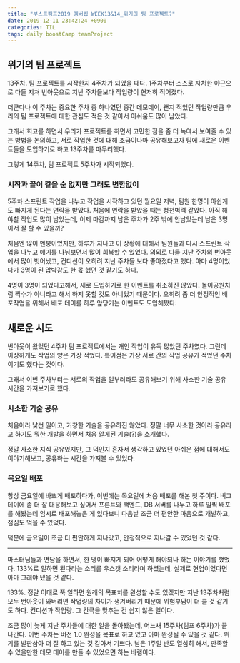 ```yaml
---
title: "부스트캠프2019 멤버십 WEEK13&14_위기의 팀 프로젝트?"
date: 2019-12-11 23:42:24 +0900
categories: TIL
tags: daily boostCamp teamProject
---
```


## 위기의 팀 프로젝트

13주차. 팀 프로젝트를 시작한지 4주차가 되었을 때다. 1주차부터 스스로 자처한 야근으로 다들 지쳐 번아웃으로 지난 주차들보다 작업량이 현저히 적어졌다.  
  
더군다나 이 주차는 중요한 주차 중 하나였던 중간 데모데이, 왠지 적었던 작업량만큼 우리의 팀 프로젝트에 대한 관심도 적은 것 같아서 아쉬움도 많이 남았다.  
  
그래서 회고를 하면서 우리가 프로젝트를 하면서 고민한 점을 좀 더 녹여서 보여줄 수 있는 방법을 논의하고, 서로 작업한 것에 대해 조금이나마 공유해보고자 팀에 새로운 이벤트들을 도입하기로 하고 13주차를 마무리했다.  
  
그렇게 14주차, 팀 프로젝트 5주차가 시작되었다.  
  
### 시작과 끝이 같을 순 없지만 그래도 변함없이

5주차 스프린트 작업을 나누고 작업을 시작하고 있던 월요일 저녁, 팀원 한명이 아쉽게도 빠지게 된다는 연락을 받았다. 처음에 연락을 받았을 때는 청천벽력 같았다. 아직 해야할 작업도 많이 남았는데, 이제 마감까지 남은 주차가 2주 밖에 안남았는데 남은 3명이서 잘 할 수 있을까?  
  
처음엔 많이 멘붕이었지만, 하루가 지나고 이 상황에 대해서 팀원들과 다시 스프린트 작업을 나누고 얘기를 나눠보면서 많이 회복할 수 있었다. 의외로 다들 지난 주차의 번아웃에서 많이 벗어났고, 컨디션이 오히려 지난 주차들 보다 좋아졌다고 했다. 아마 4명이었다가 3명이 된 압박감도 한 몫 했던 것 같기도 하다.  
  
4명이 3명이 되었다고해서, 새로 도입하기로 한 이벤트를 취소하진 않았다. 놀이공원처럼 짝수가 아니라고 해서 하지 못할 것도 아니었기 때문이다. 오히려 좀 더 안정적인 배포작업을 위해서 배포 데이를 하루 앞당기는 이벤트도 도입해봤다.  
  
## 새로운 시도

번아웃이 왔었던 4주차 팀 프로젝트에서는 개인 작업이 유독 많았던 주차였다. 그런데 이상하게도 작업의 양은 가장 적었다. 특이점은 가장 서로 간의 작업 공유가 적었던 주차이기도 했다는 것이다.  
  
그래서 이번 주차부터는 서로의 작업을 일부러라도 공유해보기 위해 사소한 기술 공유 시간을 가져보기로 했다.  
  
### 사소한 기술 공유

처음이라 낯선 일이고, 거창한 기술을 공유하진 않았다. 정말 너무 사소한 것이라 공유라고 하기도 뭐한 개발을 하면서 처음 알게된 기술(?)을 소개했다.  
  
정말 사소한 지식 공유였지만, 그 덕인지 혼자서 생각하고 있었던 아쉬운 점에 대해서도 이야기해보고, 공유하는 시간을 가져볼 수 있었다.

### 목요일 배포

항상 금요일에 바쁘게 배포하다가, 이번에는 목요일에 처음 배포를 해본 첫 주이다. 버그데이에 좀 더 잘 대응해보고 싶어서 프론트와 백엔드, DB 서버를 나누고 하루 일찍 배포를 해봤는데 임시로 배포해놓은 게 있다보니 다음날 조금 더 편안한 마음으로 개발하고, 점심도 먹을 수 있었다.  
  
덕분에 금요일이 조금 더 편안하게 지나갔고, 안정적으로 지나갈 수 있었던 것 같다.  

___
  
마스터님들과 면담을 하면서, 한 명이 빠지게 되어 어떻게 해야되나 하는 이야기를 했었다. 133%로 일하면 된다라는 소리를 우스갯 소리라며 하셨는데, 실제로 현업이었다면 아마 그래야 됐을 것 같다.  
  
133%. 정말 이대로 쭉 일하면 원래의 목표치를 완성할 수도 있겠지만 지난 13주차처럼 모두 번아웃이 와버리면 작업량의 차이가 생겨버리기 때문에 위험부담이 더 클 것 같기도 하다. 컨디션과 작업량. 그 간극을 맞추는 건 쉽지 않은 일이다.  
  
조금 많이 늦게 지난 주차들에 대한 일을 돌아봤는데, 어느새 15주차(팀프 6주차)가 끝나간다. 이번 주차는 버전 1.0 완성을 목표로 하고 있고 아마 완성될 수 있을 것 같다. 위기를 발판삼아 더 잘 하고 있는 것 같아서 기쁘다. 남은 1주일 반도 열심히 해서, 만족할 수 있을만한 데모 데이를 만들 수 있었으면 하는 바램이다.  

